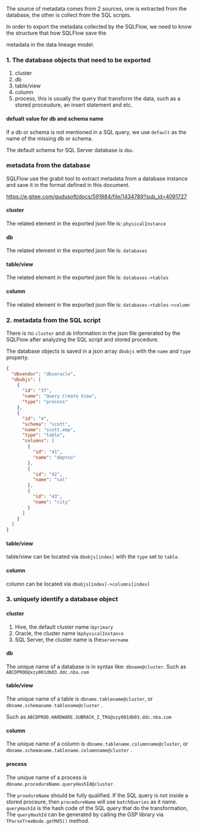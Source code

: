 The source of metadata comes from 2 sources, one is extracted from the database, the other is collect from the SQL scripts.

In order to export the metadata collected by the SQLFlow, we need to know the structure that how SQLFlow save the

metadata in the data lineage model.

### 1. The database objects that need to be exported

1. cluster
2. db
3. table/view
4. column
5. process, this is usually the query that transform the data, such as a stored proceudure, an insert statement and etc.

#### defualt value for db and schema name

If a db or schema is not mentioned in a SQL query, we use `default` as the name of the missing db or schema.

The default schema for SQL Server database is `dbo`.

### metadata from the database

SQLFlow use the grabit tool to extract metadata from a database instance and save it in the format defined in this document.

https://e.gitee.com/gudusoft/docs/591884/file/1434789?sub_id=4091727

#### cluster

The related element in the exported json file is:  `physicalInstance`

#### db

The related element in the exported json file is: `databases`

#### table/view

The related element in the exported json file is: `databases->tables`

#### column

The related element in the exported json file is: `databases->tables->column`

### 2. metadata from the SQL script

There is no `cluster` and `db` information in the json file generated by the SQLFlow after analyzing the SQL script and stored procedure.

The database objects is saved in a json array `dbobjs` with the `name` and `type` property.

```json
{
  "dbvendor": "dbvoracle",
  "dbobjs": [
    {
      "id": "37",
      "name": "Query Create View",
      "type": "process"
    },
    {
      "id": "4",
      "schema": "scott",
      "name": "scott.emp",
      "type": "table",
      "columns": [
        {
          "id": "41",
          "name": "deptno"
        },
        {
          "id": "42",
          "name": "sal"
        },
        {
          "id": "43",
          "name": "city"
        }
      ]
    }
  ]
}

```

#### table/view

table/view can be located via `dbobjs[index]` with the `type` set to `table`.

#### column

column can be located via `dbobjs[index]->columns[index]`

### 3. uniquely identify a database object

#### cluster

1. Hive, the default cluster name is`primary`
2. Oracle, the cluster name is`physicalInstance`
3. SQL Server, the cluster name is the`servername`

#### db

The unique name of a database is in syntax like: `dbname@cluster`.  Such as `ABCDPROD@xzy001db03.ddc.nba.com`

#### table/view

The unique name of a table is `dbname.tablename@cluster`, or `dbname.schemaname.tablename@cluster` .

Such as `ABCDPROD.HARDWARE.SUBRACK_I_TRG@xzy001db03.ddc.nba.com`

#### column

The unique name of a column is `dbname.tablename.columnname@cluster`, or `dbname.schemaname.tablename.columnname@cluster` .

#### process

The unique name of a process is `dbname.procedureName.queryHashId@cluster`.

The `proedureName` should be fully qualified.  If the SQL query is not inside a stored proceure, then `procedureName` will use `batchQueries` as it name. `queryHashId` is the hash code of the SQL query that do the transformation, The `queryHashId` can be generated by calling the GSP library via `TParseTreeNode.getMd5()` method.
